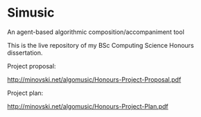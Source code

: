 # Simusic

An agent-based algorithmic composition/accompaniment tool

This is the live repository of my BSc Computing Science Honours dissertation.

Project proposal:

http://minovski.net/algomusic/Honours-Project-Proposal.pdf

Project plan:

http://minovski.net/algomusic/Honours-Project-Plan.pdf
